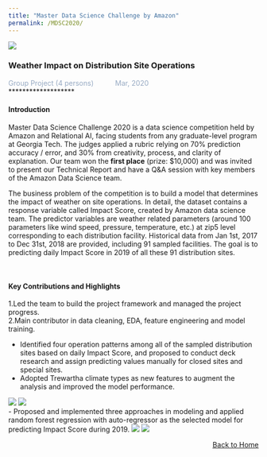 ```yaml
---
title: "Master Data Science Challenge by Amazon"
permalink: /MDSC2020/
---
```


<img src="/cv-portfolio/assets/images/amazon600.png" />

### Weather Impact on Distribution Site Operations
<div style="color:#97AAC3">
  Group Project (4 persons) &nbsp;&nbsp;&nbsp;&nbsp;&nbsp;&nbsp;&nbsp;&nbsp;&nbsp; Mar, 2020
</div>
*******************
  
  
#### Introduction
Master Data Science Challenge 2020 is a data science competition held by Amazon and Relational AI, facing students from any graduate-level program at Georgia Tech. The judges applied a rubric relying on 70% prediction accuracy / error, and 30% from creativity, process, and clarity of explanation. Our team won the **first place** (prize: $10,000) and was invited to present our Technical Report and have a Q&A session with key members of the Amazon Data Science team.  

The business problem of the competition is to build a model that determines the impact of weather on site operations. In detail, the dataset contains a response variable called Impact Score, created by Amazon data science team. The predictor variables are weather related parameters (around 100 parameters like wind speed, pressure, temperature, etc.) at zip5 level corresponding to each distribution facility. Historical data from Jan 1st, 2017 to Dec 31st, 2018 are provided, including 91 sampled facilities. The goal is to predicting daily Impact Score in 2019 of all these 91 distribution sites.  

<br/>

#### Key Contributions and Highlights
1.Led the team to build the project framework and managed the project progress.   
2.Main contributor in data cleaning, EDA, feature engineering and model training.
- Identified four operation patterns among all of the sampled distribution sites based on daily Impact Score, and proposed to conduct deck research and assign predicting values manually for closed sites and special sites.
- Adopted Trewartha climate types as new features to augment the analysis and improved the model performance.

<img src="/cv-portfolio/assets/images/mdsc1.png" />

<img src="/cv-portfolio/assets/images/mdsc2.png" />

<br/>
- Proposed and implemented three approaches in modeling and applied random forest regression with auto-regressor as the selected model for predicting Impact Score during 2019.

<img src="/cv-portfolio/assets/images/mdsc3.png" />

<img src="/cv-portfolio/assets/images/mdsc4.png" />

<p align="right"><a href="javascript:history.back()"><u>Back to Home</u></a></p>

